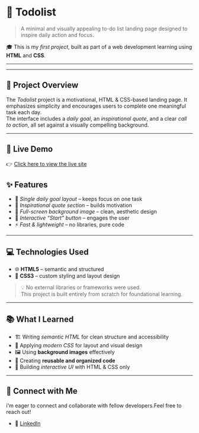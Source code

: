 # 📝 Todolist

> A minimal and visually appealing to-do list landing page designed to inspire daily action and focus.

🎓 This is my *first project*, built as part of a web development learning  using **HTML** and **CSS**.

---
---

## 📌 Project Overview

The *Todolist* project is a motivational, HTML & CSS-based landing page.
It emphasizes simplicity and encourages users to complete one meaningful task each day.  
The interface includes a *daily goal*, an *inspirational quote*\, and a clear *call to action*, all set against a visually compelling background.

---

## 🚀 Live Demo

👉 [Click here to view the live site](https://aishwarya152.github.io/Todo-list/)


## ✨ Features

- 🎯 *Single daily goal layout* – keeps focus on one task
- 💬 *Inspirational quote section* – builds motivation
- 🌄 *Full-screen background image* – clean, aesthetic design
- 🔘 *Interactive “Start” button* – engages the user
- ⚡ *Fast & lightweight* – no libraries, pure code

---

## 💻 Technologies Used

- 🌐 **HTML5** – semantic and structured
- 🎨 **CSS3** – custom styling and layout design

> 💡 No external libraries or frameworks were used.  
This project is built entirely from scratch for foundational learning.

---

## 📚 What I Learned

- 🏗 Writing *semantic HTML* for clean structure and accessibility
- 🎨 Applying *modern CSS* for layout and visual design
- 🖼 Using **background images** effectively
- 🧠 Creating **reusable and organized code**
- 🧩 Building *interactive UI* with HTML & CSS only

---

## 🤝 Connect with Me

i'm eager to connect and collaborate with fellow developers.Feel free to reach out!
- 💼 [LinkedIn](https://www.linkedin.com/in/aishwarya-chinagundi-21a341356)
